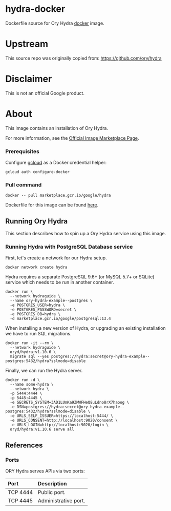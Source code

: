 hydra-docker
============

Dockerfile source for Ory Hydra [docker](https://docker.io) image.

# Upstream

This source repo was originally copied from: https://github.com/ory/hydra

# Disclaimer

This is not an official Google product.

# <a name="about"></a>About

This image contains an installation of Ory Hydra.

For more information, see the
[Official Image Marketplace Page](https://console.cloud.google.com/marketplace/product/google/hydra).

### Prerequisites

Configure [gcloud](https://cloud.google.com/sdk/gcloud/) as a Docker credential helper:

```shell
gcloud auth configure-docker
```
### Pull command

```shell
docker -- pull marketplace.gcr.io/google/hydra
```
Dockerfile for this image can be found [here](https://github.com/GoogleCloudPlatform/click-to-deploy/tree/master/docker/hydra/1/debian11/1.11/).

## Running Ory Hydra

This section describes how to spin up a Ory Hydra service using this image.

### Running Hydra with PostgreSQL Database service

First, let's create a network for our Hydra setup.

```shell
docker network create hydra
```

Hydra requires a separate PostgreSQL 9.6+ (or MySQL 5.7+ or SQLite) service which needs to be run in another container.

```shell
docker run \
  --network hydraguide \
  --name ory-hydra-example--postgres \
  -e POSTGRES_USER=hydra \
  -e POSTGRES_PASSWORD=secret \
  -e POSTGRES_DB=hydra \
  -d marketplace.gcr.io/google/postgresql:13.4
```

When installing a new version of Hydra, or upgrading an existing installation we have to run SQL migrations.

```shell
docker run -it --rm \
  --network hydraguide \
  oryd/hydra:v1.10.6 \
  migrate sql --yes postgres://hydra:secret@ory-hydra-example--postgres:5432/hydra?sslmode=disable
```

Finally, we can run the Hydra server.

```shell
docker run -d \
  --name some-hydra \
  --network hydra \
  -p 5444:4444 \
  -p 5445:4445 \
  -e SECRETS_SYSTEM=3AD1LUmKa9ZMWFHeQ8uLdno8rX7haoog \
  -e DSN=postgres://hydra:secret@ory-hydra-example--postgres:5432/hydra?sslmode=disable \
  -e URLS_SELF_ISSUER=https://localhost:5444/ \
  -e URLS_CONSENT=http://localhost:9020/consent \
  -e URLS_LOGIN=http://localhost:9020/login \
  oryd/hydra:v1.10.6 serve all
```

## References

### Ports

ORY Hydra serves APIs via two ports:

| **Port** | **Description** |
|:---------|:----------------|
| TCP 4444 | Public port.         |
| TCP 4445 | Administrative port. |